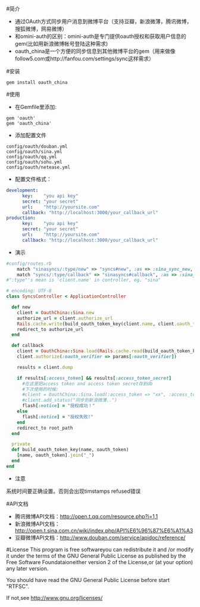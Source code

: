 #简介

* 通过OAuth方式同步用户消息到微博平台（支持豆瓣，新浪微薄，腾讯微博，搜狐微博，网易微博）
* 和omini-auth的区别：omini-auth是专门提供oauth授权和获取用户信息的gem(比如用新浪微博帐号登陆这种需求)
* oauth_china是一个方便的同步信息到其他微博平台的gem（用来做像follow5.com或http://fanfou.com/settings/sync这样需求）
    
#安装

``````
gem install oauth_china
``````

#使用

* 在Gemfile里添加:

``````
gem 'oauth'
gem 'oauth_china'
``````

*  添加配置文件

``````
config/oauth/douban.yml
config/oauth/sina.yml
config/oauth/qq.yml
config/oauth/sohu.yml
config/oauth/netease.yml
``````

*  配置文件格式：
        
``````yaml
development:
      key:    "you api key"
      secret: "your secret"
      url:    "http://yoursite.com"
      callback: "http://localhost:3000/your_callback_url"
production:
      key:    "you api key"
      secret: "your secret"
      url:    "http://yoursite.com"
      callback: "http://localhost:3000/your_callback_url"
``````

*  演示

``````ruby
#config/routes.rb
    match "sinasyncs/:type/new" => "syncs#new", :as => :sina_sync_new, :type => "sina" #":type"'s mean is 'client.name' eg. "sina"
    match "syncs/:type/callback" => "sinasyncs#callback", :as => :sina_sync_callback, :type => "sina"
#":type"'s mean is 'client.name' in controller, eg. "sina"

# encoding: UTF-8
class SyncsController < ApplicationController

  def new
    client = OauthChina::Sina.new
    authorize_url = client.authorize_url
    Rails.cache.write(build_oauth_token_key(client.name, client.oauth_token), client.dump)
    redirect_to authorize_url
  end

  def callback
    client = OauthChina::Sina.load(Rails.cache.read(build_oauth_token_key(params[:type], params[:oauth_token])))
    client.authorize(:oauth_verifier => params[:oauth_verifier])

    results = client.dump

    if results[:access_token] && results[:access_token_secret]
      #在这里把access token and access token secret存到db
      #下次使用的时候:
      #client = OauthChina::Sina.load(:access_token => "xx", :access_token_secret => "xxx")
      #client.add_status("同步到新浪微薄..")
      flash[:notice] = "授权成功！"
    else
      flash[:notice] = "授权失败!"
    end
    redirect_to root_path
  end

  private
  def build_oauth_token_key(name, oauth_token)
    [name, oauth_token].join("_")
  end
end
``````

*  注意

系统时间要正确设置。否则会出现timstamps refused错误

#API文档

* 腾讯微博API文档：http://open.t.qq.com/resource.php?i=1,1
* 新浪微博API文档：http://open.t.sina.com.cn/wiki/index.php/API%E6%96%87%E6%A1%A3
* 豆瓣微博API文档：http://www.douban.com/service/apidoc/reference/

#License
  This program is free softwareyou can redistribute it and /or modify
  it under the terms of the GNU General Public License as published by 
  the Free Software Foundataioneither version 2 of the License,or (at 
  your option) any later version.

  You should have read the GNU General Public License before start "RTFSC".

  If not,see <http://www.gnu.org/licenses/>
